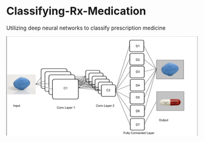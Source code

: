 # Classifying-Rx-Medication
Utilizing deep neural networks to classify prescription medicine

![alt text](https://github.com/jowaychao/Classifying-Rx-Medication/blob/master/Images/cnn.png)

